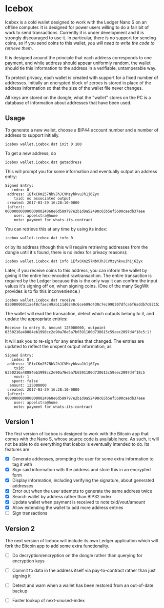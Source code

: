 
# Icebox

Icebox is a cold wallet designed to work with the Ledger Nano S on an offline
computer. It is designed for power users willing to do a fair bit of work to
send transactions. Currently it is under development and it is strongly
discouraged to use it. In particular, there is no support for sending coins,
so if you send coins to this wallet, *you will need to write the code to
retrieve them*.

It is designed around the principle that each address corresponds to one
payment, and while address should appear uniformly random, the wallet should
tie this information to the address in a verifiable, untamperable way.

To protect privacy, each wallet is created with support for a fixed number
of addresses. Initially an encrypted block of zeroes is stored in place of
the address information so that the size of the wallet file never changes.

All keys are stored on the dongle; what the "wallet" stores on the PC is a
database of information about addresses that have been used.

## Usage

To generate a new wallet, choose a BIP44 account number and a number of
address to support initially.

    icebox wallet.icebox.dat init 0 100

To get a new address, do

    icebox wallet.icebox.dat getaddress

This will prompt you for some information and eventually output an address
entry:

    Signed Entry:
       index: 0
     address: 1EfxCKm257NbVJhJCVMzyhkvuJh1j6Zyx
        txid: no associated output
     created: 2017-03-29 16:28:10-0000
     (after): 0000000000000000024068e6d589797e2b1d9a52498c65b5ef5600caedb37aee
        user: apoelstra@home
        note: payment for whats-its-contract

You can retrieve this at any time by using its index:

    icebox wallet.icebox.dat info 0

or by its address (though this will require retrieving addresses from the
dongle until it's found, there is no index for privacy reasons):

    icebox wallet.icebox.dat info 1EfxCKm257NbVJhJCVMzyhkvuJh1j6Zyx

Later, if you receive coins to this address, you can inform the wallet by
giving it the entire hex-encoded rawtransaction. The entire transaction is
required by the Ledger because this is the only way it can confirm the
input values it's signing off on, when signing coins. (One of the many
SegWit provides is to fix this inconvenience.)

    icebox wallet.icebox.dat receive 02000000011aef8cfaec49ab111d6240c6ce609d430c7ec990307dfca6f6addb7c82152e710000000000feffffff02935b9800000000001976a9141285a7fe04cd6df5e5b93b56bc0ef171332e85f588ac40597307000000001976a9140295ec35d638c16b25608b4e362a214a5692d20088ac00000000

The wallet will read the transaction, detect which outputs belong to it,
and update the appropriate entries:

    Receive to entry 0. Amount 125000000, outpoint 6350216a48084eb1998cc2e90a76e5a7b6591100d738615c59eec2097d4f18c5:1!

It will ask you to re-sign for any entries that changed. The entries are
updated to reflect the unspent output information, as

    Signed Entry:
       index: 0
     address: 1EfxCKm257NbVJhJCVMzyhkvuJh1j6Zyx
        txid: 6350216a48084eb1998cc2e90a76e5a7b6591100d738615c59eec2097d4f18c5
        vout: 1
       spent: false
      amount: 125000000
     created: 2017-03-29 16:28:10-0000
     (after): 0000000000000000024068e6d589797e2b1d9a52498c65b5ef5600caedb37aee
        user: apoelstra@home
        note: payment for whats-its-contract
                                            


## Version 1

The first version of Icebox is designed to work with the Bitcoin app that comes
with the Nano S, whose [source code is available here](https://github.com/LedgerHQ/blue-app-btc/issues).
As such, it will not be able to do everything that Icebox is eventually intended
to do. Its features are

 - [x] Generate addresses, prompting the user for some extra information to tag it with
 - [x] Sign said information with the address and store this in an encrypted form
 - [x] Display information, including verifying the signature, about generated addresses
 - [x] Error out when the user attempts to generate the same address twice
 - [x] Search wallet by address rather than BIP32 index
 - [x] Update wallet when payment is received to note txid/vout/amount
 - [x] Allow extending the wallet to add more address entries
 - [ ] Sign transactions

## Version 2

The next version of Icebox will include its own Ledger application which will
fork the Bitcoin app to add some extra functionality.

 - [ ] Do decryption/encryption on the dongle rather than querying for encryption keys
 - [ ] Commit to data in the address itself via pay-to-contract rather than just signing it
 - [ ] Detect and warn when a wallet has been restored from an out-of-date backup
 - [ ] Faster lookup of next-unused-index



